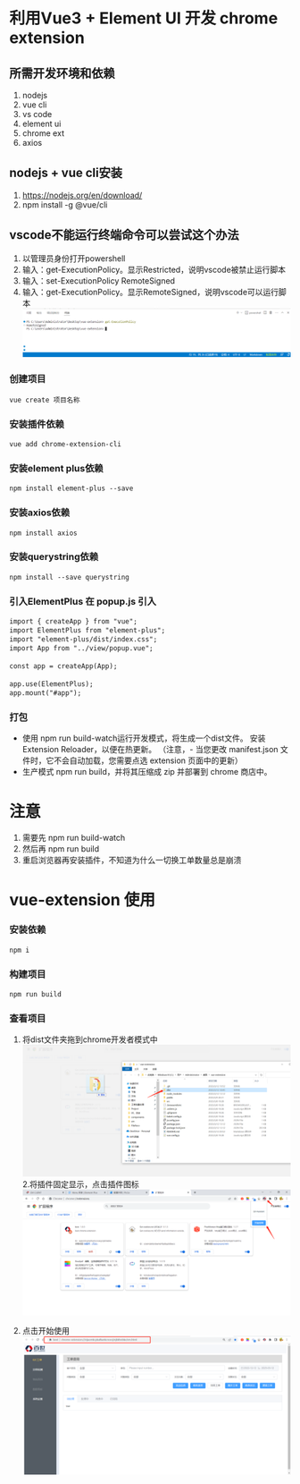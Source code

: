 # 利用Vue3 + Element UI 开发 chrome extension

## 所需开发环境和依赖
1. nodejs
2. vue cli
3. vs code
4. element ui
5. chrome ext
6. axios

## nodejs + vue cli安装

1. https://nodejs.org/en/download/
2. npm install -g @vue/cli

## vscode不能运行终端命令可以尝试这个办法
1. 以管理员身份打开powershell
2. 输入：get-ExecutionPolicy。显示Restricted，说明vscode被禁止运行脚本
3. 输入：set-ExecutionPolicy RemoteSigned
4. 输入：get-ExecutionPolicy。显示RemoteSigned，说明vscode可以运行脚本
![](https://raw.githubusercontent.com/liooes/images/main/markdown20230312204845.png)
### 创建项目
```
vue create 项目名称
```
### 安装插件依赖
```
vue add chrome-extension-cli
```
### 安装element plus依赖
```
npm install element-plus --save
```
### 安装axios依赖
```
npm install axios
```
### 安装querystring依赖
```
npm install --save querystring
```
### 引入ElementPlus 在 popup.js 引入
```
import { createApp } from "vue";
import ElementPlus from "element-plus";
import "element-plus/dist/index.css";
import App from "../view/popup.vue";

const app = createApp(App);

app.use(ElementPlus);
app.mount("#app");
```
### 打包
* 使用 npm run build-watch运行开发模式，将生成一个dist文件。 安装Extension Reloader，以便在热更新。 （注意，- 当您更改 manifest.json 文件时，它不会自动加载，您需要点选 extension 页面中的更新）
* 生产模式 npm run build，并将其压缩成 zip 并部署到 chrome 商店中。
# 注意
1. 需要先 npm run build-watch
2. 然后再 npm run build
3. 重启浏览器再安装插件，不知道为什么一切换工单数量总是崩溃

# vue-extension 使用

### 安装依赖
```
npm i
```
### 构建项目
```
npm run build
```
### 查看项目
1. 将dist文件夹拖到chrome开发者模式中
![](https://raw.githubusercontent.com/liooes/images/main/markdown20230312205356.png)
2.将插件固定显示，点击插件图标
![](https://raw.githubusercontent.com/liooes/images/main/markdown20230312205541.png)

3. 点击开始使用
![插件跳转的第二个页面](https://raw.githubusercontent.com/liooes/images/main/markdown20230312204642.png)

